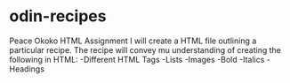 # odin-recipes
Peace Okoko
HTML Assignment
I will create a HTML file outlining a particular recipe.
The recipe will convey mu understanding of creating the following in HTML:
    -Different HTML Tags
        -Lists
        -Images
        -Bold
        -Italics
        -Headings
        
